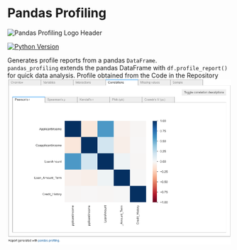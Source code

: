 # Pandas Profiling

![Pandas Profiling Logo Header](https://pandas-profiling.github.io/pandas-profiling/docs/assets/logo_header.png)

[![Python Version](https://img.shields.io/pypi/pyversions/pandas-profiling)](https://pypi.org/project/pandas-profiling/)

Generates profile reports from a pandas `DataFrame`.  
`pandas_profiling` extends the pandas DataFrame with `df.profile_report()` for quick data analysis.
Profile obtained from the Code in the Repository
![Pandas Profiling Logo Header](https://github.com/ayushkesh/Pandas_Profiling-Loan_Approval/blob/master/Capture2.PNG)
